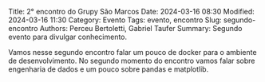 Title: 2° encontro do Grupy São Marcos
Date: 2024-03-16 08:30
Modified: 2024-03-16 11:30
Category: Evento
Tags: evento, encontro
Slug: segundo-encontro
Authors: Perceu Bertoletti, Gabriel Taufer
Summary: Segundo evento para divulgar conhecimento.

Vamos nesse segundo encontro falar um pouco de docker para o ambiente de desenvolvimento.
No segundo momento do encontro vamos falar sobre engenharia de dados e um pouco sobre pandas e matplotlib.
